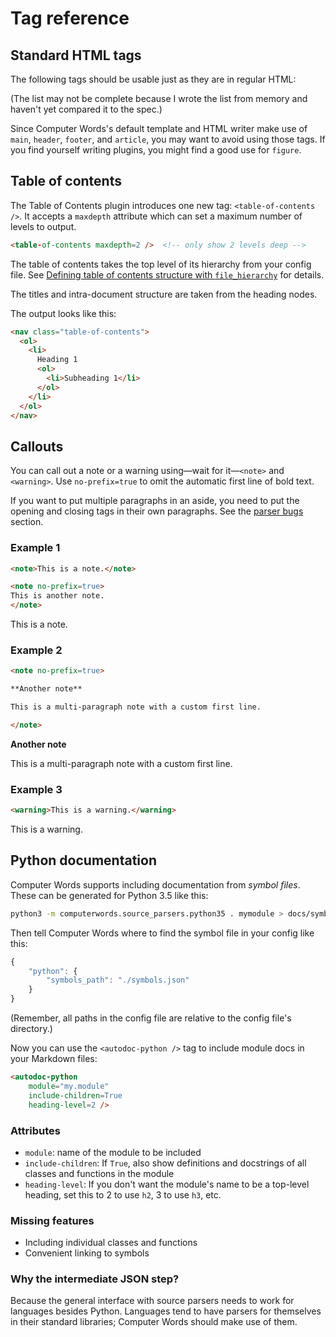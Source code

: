 # Tag reference

## Standard HTML tags

The following tags should be usable just as they are in regular HTML:

<html-enumerate-all-tags />

(The list may not be complete because I wrote the list from memory and haven't
yet compared it to the spec.)

Since Computer Words's default template and HTML writer make use of
`main`, `header`, `footer`, and `article`, you may want to avoid using those
tags. If you find yourself writing plugins, you might find a good use for
`figure`.

## Table of contents

The Table of Contents plugin introduces one new tag: `<table-of-contents />`.
It accepts a `maxdepth` attribute which can set a maximum number of levels
to output.

```html
<table-of-contents maxdepth=2 />  <!-- only show 2 levels deep -->
```

The table of contents takes the top level of its hierarchy from your config
file. See
[Defining table of contents structure with `file_hierarchy`](configuration.html#Defining-table-of-contents-structure-with-file_hierarchy)
for details.

The titles and intra-document structure are taken from the heading nodes.

The output looks like this:

```html
<nav class="table-of-contents">
  <ol>
    <li>
      Heading 1
      <ol>
        <li>Subheading 1</li>
      </ol>
    </li>
  </ol>
</nav>
```

## Callouts

You can call out a note or a warning using—wait for it—`<note>` and
`<warning>`. Use `no-prefix=true` to omit the automatic first line of bold
text.

<warning>If you want to put multiple paragraphs in an aside, you need to put
the opening and closing tags in their own paragraphs. See the
[parser bugs](computer_flavored_markdown.html#The-parser-has-bugs) section.
</warning>

### Example 1

```md
<note>This is a note.</note>

<note no-prefix=true>
This is another note.
</note>
```

<note>This is a note.</note>

### Example 2

```md
<note no-prefix=true>

**Another note**

This is a multi-paragraph note with a custom first line.

</note>
```

<note no-prefix=true>

**Another note**

This is a multi-paragraph note with a custom first line.

</note>

### Example 3

```md
<warning>This is a warning.</warning>
```

<warning>This is a warning.</warning>

## Python documentation

Computer Words supports including documentation from *symbol files*. These
can be generated for Python 3.5 like this:

```sh
python3 -m computerwords.source_parsers.python35 . mymodule > docs/symbols.json
```

Then tell Computer Words where to find the symbol file in your config like
this:

```js
{
    "python": {
        "symbols_path": "./symbols.json"
    }
}
```

(Remember, all paths in the config file are relative to the config file's
directory.)

Now you can use the `<autodoc-python />` tag to include module docs in your
Markdown files:

```html
<autodoc-python 
    module="my.module"
    include-children=True
    heading-level=2 />
```

### Attributes

* `module`: name of the module to be included
* `include-children`: If `True`, also show definitions and docstrings of all
  classes and functions in the module
* `heading-level`: If you don't want the module's name to be a top-level
  heading, set this to 2 to use `h2`, 3 to use `h3`, etc.

### Missing features

* Including individual classes and functions
* Convenient linking to symbols

### Why the intermediate JSON step?

Because the general interface with source parsers needs to work for languages
besides Python. Languages tend to have parsers for themselves in their standard
libraries; Computer Words should make use of them.
